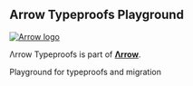 ## Arrow Typeproofs Playground

[![Arrow logo](https://raw.githubusercontent.com/arrow-kt/arrow-site/master/docs/img/home/arrow-brand-error.svg?sanitize=true)](https://arrow-kt.io)

Λrrow Typeproofs is part of [**Λrrow**](https://arrow-kt.io).

Playground for typeproofs and migration
